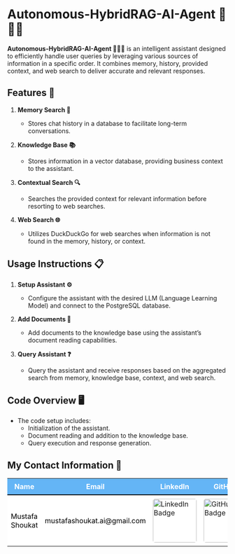 # Autonomous-HybridRAG-AI-Agent 🤖🌐🧠

**Autonomous-HybridRAG-AI-Agent 🤖🌐🧠** is an intelligent assistant designed to efficiently handle user queries by leveraging various sources of information in a specific order. It combines memory, history, provided context, and web search to deliver accurate and relevant responses. 

## Features 🌟

1. **Memory Search 🧠**
   - Stores chat history in a database to facilitate long-term conversations.

2. **Knowledge Base 📚**
   - Stores information in a vector database, providing business context to the assistant.

3. **Contextual Search 🔍**
   - Searches the provided context for relevant information before resorting to web searches.

4. **Web Search 🌐**
   - Utilizes DuckDuckGo for web searches when information is not found in the memory, history, or context.

## Usage Instructions 📋

1. **Setup Assistant ⚙️**
   - Configure the assistant with the desired LLM (Language Learning Model) and connect to the PostgreSQL database.

2. **Add Documents 📄**
   - Add documents to the knowledge base using the assistant’s document reading capabilities.

3. **Query Assistant ❓**
   - Query the assistant and receive responses based on the aggregated search from memory, knowledge base, context, and web search.

## Code Overview 🖥️

- The code setup includes:
  - Initialization of the assistant.
  - Document reading and addition to the knowledge base.
  - Query execution and response generation.



## My Contact Information 📧

<table style="width: 100%; margin-top: 15px; border-collapse: collapse;">
    <tr style="background-color: #64B5F6; color: #ffffff;">
        <th style="padding: 8px; border-bottom: 2px solid #000000;">Name</th>
        <th style="padding: 8px; border-bottom: 2px solid #000000;">Email</th>
        <th style="padding: 8px; border-bottom: 2px solid #000000;">LinkedIn</th>
        <th style="padding: 8px; border-bottom: 2px solid #000000;">GitHub</th>
        <th style="padding: 8px; border-bottom: 2px solid #000000;">Kaggle</th>
    </tr>
    <tr style="background-color: #FFFFFF; color: #000000;">
        <td style="padding: 8px;">Mustafa Shoukat</td>
        <td style="padding: 8px;">mustafashoukat.ai@gmail.com</td>
        <td style="padding: 8px;">
            <a href="https://www.linkedin.com/in/mustafashoukat/" target="_blank">
                <img src="https://img.shields.io/badge/LinkedIn-0e76a8.svg?style=for-the-badge&logo=LinkedIn&logoColor=white" alt="LinkedIn Badge" style="border-radius: 5px; width: 100px;">
            </a>
        </td>
        <td style="padding: 8px;">
            <a href="https://github.com/Mustafa-Shoukat1" target="_blank">
                <img src="https://img.shields.io/badge/GitHub-171515.svg?style=for-the-badge&logo=GitHub&logoColor=white" alt="GitHub Badge" style="border-radius: 5px; width: 100px;">
            </a>
        </td>
        <td style="padding: 8px;">
            <a href="https://www.kaggle.com/mustafashoukat" target="_blank">
                <img src="https://img.shields.io/badge/Kaggle-20beff.svg?style=for-the-badge&logo=Kaggle&logoColor=white" alt="Kaggle Badge" style="border-radius: 5px; width: 100px;">
            </a>
        </td>
    </tr>
</table>
